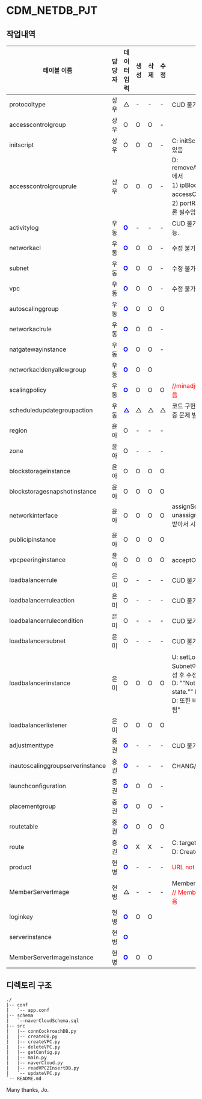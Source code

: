 # CDM_NETDB_PJT

## 작업내역
| 테이블 이름 |	담당자 |	데이터 입력 |	생성 |	삭제 |	수정 |	비고 |
|------|------|------|------|------|------|------|
| protocoltype                        | 상우 | △	| -	| -	| -	| CUD 불가                                                                   |
| accesscontrolgroup                  | 상우 | O	| O	| O	| -	|                                                                              |
| initscript                          | 상우 | O	| O	| O	| -	| C: initScriptContent는 필수이나 공백일 수 있음                                |
| accesscontrolgrouprule              | 상우 | O	| O	| O	| -	| D: removeAccessControlGroupInboundRule에서 <br> 1) ipBlock 또는 accessControlGroupSequence가 필수 <br> 2) portRange는 Doc.상 필수는 아니나, 실제론 필수임                                                 |
| activitylog                         | 우동 | <span style='color: blue;'>**O**</span>	| -	| -	| -	| CUD 불가능. Scaling Action Log 조회만 가능.                                               |
| networkacl                          | 우동 | <span style='color: blue;'>**O**</span>	| O	| O	| -	| 수정 불가능                                                                               |
| subnet                              | 우동 | <span style='color: blue;'>**O**</span>	| O	| O	| -	| 수정 불가능                                                                               |
| vpc                                 | 우동 | <span style='color: blue;'>**O**</span>	| O	| O	| -	| 수정 불가능                                                                               |
| autoscalinggroup                    | 우동 | <span style='color: blue;'>**O**</span>	| O	| O	| O	|                                                                                          |
| networkaclrule                      | 우동 | <span style='color: blue;'>**O**</span>	| O	| O	| -	|                                                                                          |
| natgatewayinstance                  | 우동 | <span style='color: blue;'>**O**</span>	| O	| O	| -	|                                                                                          |
| networkacldenyallowgroup            | 우동 | <span style='color: blue;'>**O**</span>	| O	| O	| 	|                                                                                          |
| scalingpolicy                       | 우동 | <span style='color: blue;'>**O**</span>	| O	| O	| O	| <span style='color: red;'>//minadjustmentstep가 api에 포함되지 않음</span>                                             |
| scheduledupdategroupaction          | 우동 | <span style='color: blue;'>**△**</span>	| △	| △	| △	| 코드 구현 완료했으나 데이터 형식 입력에서 인증 문제 발생                                  |
| region                              | 윤아 | O	| -	| -	| -	|                                                                                              |
| zone                                | 윤아 | O	| -	| -	| -	|                                                                                              |
| blockstorageinstance                | 윤아 | O	| O	| O	| O	|                                                                                              |
| blockstoragesnapshotinstance        | 윤아 | O	| O	| O	| O	|                                                                                              |
| networkinterface                    | 윤아 | O	| O	| O	| O	| assignSencondaryIps, unassignSencondaryIps <- privateip발급받아서 시도해봐야함.                |
| publicipinstance                    | 윤아 | O	| O	| O	| O	|                                                                                              |
| vpcpeeringinstance                  | 윤아 | O	| O	| O	| O	| acceptOrRejectVpcPeering <- 확인필요                                                          |
| loadbalancerrule                    | 은미 | O	| -	| -	| -	| CUD 불가                                                                                      |
| loadbalancerruleaction              | 은미 | O	| -	| -	| -	| CUD 불가                                                                                      |
| loadbalancerrulecondition           | 은미 | O	| -	| -	| -	| CUD 불가                                                                                      |
| loadbalancersubnet                  | 은미 | O	| -	| -	| -	| CUD 불가                                                                                      |
| loadbalancerinstance                | 은미 | O	| O	| O	| O	| U: setLoadBalancerInstanceSubnet에서 Subnet이 하나뿐이기에 수정할 수 없음 <- 생성 후 수정 필요 <br> D: ""Not a load balancer in the busy state."" ErrMSG와 함께 실패할 수 있음 <br> D: 또한 바로 지워지지 않으며 수 초 이후 제거됨"    |
| loadbalancerlistener                | 은미 | O	| O	| O	| O	|                                                                                               |
| adjustmenttype                      | 중권 | <span style='color: blue;'>**O**</span>	| -	| -	| -	| CUD 불가                                                                                  |
| inautoscalinggroupserverinstance    | 중권 | <span style='color: blue;'>**O**</span>	| -	| -	| -	| CHANG/PRCNT/EXACT 고정                                                                    |
| launchconfiguration                 | 중권 | <span style='color: blue;'>**O**</span>	| O	| O	| -	|                                                                                           |
| placementgroup                      | 중권 | <span style='color: blue;'>**O**</span>	| O	| O	| -	|                                                                                           |
| routetable                          | 중권 | <span style='color: blue;'>**O**</span>	| O	| O	| O	|                                                                                           |
| route                               | 중권 | <span style='color: blue;'>**O**</span>	| X	| X	| -	| C: targetNo는 필수이나 공백일 수 있음 <br> D: Create 이후 수행 예정                          |
| product                             | 현병 | <span style='color: blue;'>**O**</span>	| -	| -	| -	| <span style='color: red;'>URL not found</span>                                                                         |
| MemberServerImage                   | 현병 | △	| -	| -	| -	| MemberServerImageList->VPC자원 아님 <span style='color: red;'>// MemberServerImageInstance로 되어있음</span>                |
| loginkey                            | 현병 | <span style='color: blue;'>**O**</span>	| O	| O	| 	|                                                                                           |
| serverinstance                      | 현병 | <span style='color: blue;'>**O**</span>	| 	| 	| 	|                                                                                           |
| MemberServerImageInstance           | 현병 | <span style='color: blue;'>**O**</span>	| O	| O	| 	|                                                                                           |

## 디렉토리 구조
```
./
|-- conf
|   `-- app.conf
|-- schema
|   `--naverCloudSchema.sql
|-- src
|   |-- connCockroachDB.py
|   |-- createDB.py
|   |-- createVPC.py
|   |-- deleteVPC.py
|   |-- getConfig.py
|   |-- main.py
|   |-- naverCloud.py
|   |-- readVPC2InsertDB.py
|   `-- updateVPC.py
`-- README.md
```

Many thanks, Jo.